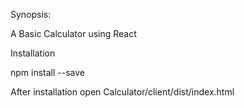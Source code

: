 Synopsis:

A Basic Calculator using React

Installation

npm install --save 

After installation open Calculator/client/dist/index.html